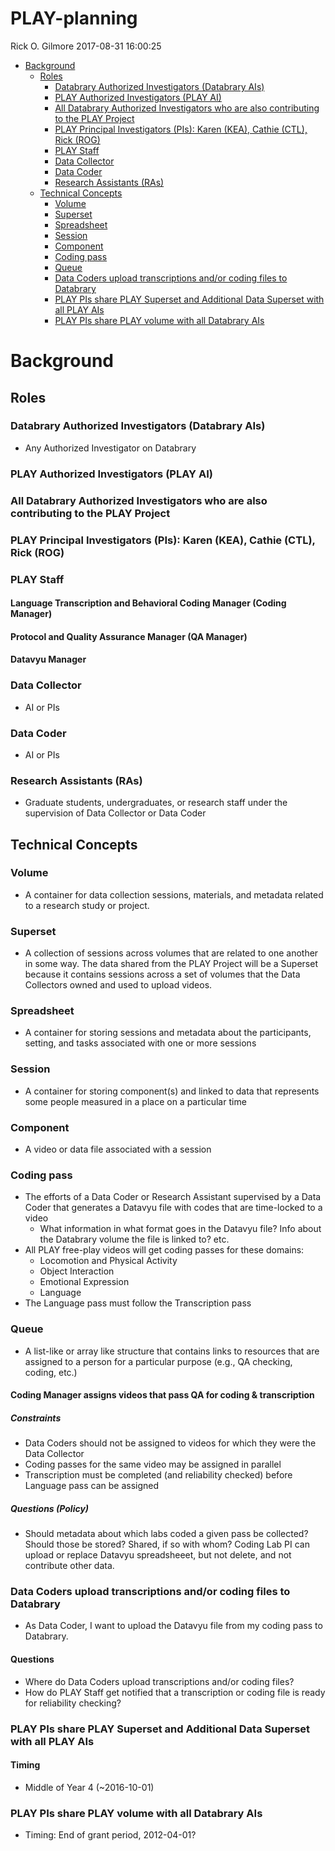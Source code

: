 PLAY-planning
================
Rick O. Gilmore
2017-08-31 16:00:25

-   [Background](#background)
    -   [Roles](#roles)
        -   [Databrary Authorized Investigators (Databrary AIs)](#databrary-authorized-investigators-databrary-ais)
        -   [PLAY Authorized Investigators (PLAY AI)](#play-authorized-investigators-play-ai)
        -   [All Databrary Authorized Investigators who are also contributing to the PLAY Project](#all-databrary-authorized-investigators-who-are-also-contributing-to-the-play-project)
        -   [PLAY Principal Investigators (PIs): Karen (KEA), Cathie (CTL), Rick (ROG)](#play-principal-investigators-pis-karen-kea-cathie-ctl-rick-rog)
        -   [PLAY Staff](#play-staff)
        -   [Data Collector](#data-collector)
        -   [Data Coder](#data-coder)
        -   [Research Assistants (RAs)](#research-assistants-ras)
    -   [Technical Concepts](#technical-concepts)
        -   [Volume](#volume)
        -   [Superset](#superset)
        -   [Spreadsheet](#spreadsheet)
        -   [Session](#session)
        -   [Component](#component)
        -   [Coding pass](#coding-pass)
        -   [Queue](#queue)
        -   [Data Coders upload transcriptions and/or coding files to Databrary](#data-coders-upload-transcriptions-andor-coding-files-to-databrary)
        -   [PLAY PIs share PLAY Superset and Additional Data Superset with all PLAY AIs](#play-pis-share-play-superset-and-additional-data-superset-with-all-play-ais)
        -   [PLAY PIs share PLAY volume with all Databrary AIs](#play-pis-share-play-volume-with-all-databrary-ais)

Background
==========

Roles
-----

### Databrary Authorized Investigators (Databrary AIs)

-   Any Authorized Investigator on Databrary

### PLAY Authorized Investigators (PLAY AI)

### All Databrary Authorized Investigators who are also contributing to the PLAY Project

### PLAY Principal Investigators (PIs): Karen (KEA), Cathie (CTL), Rick (ROG)

### PLAY Staff

#### Language Transcription and Behavioral Coding Manager (Coding Manager)

#### Protocol and Quality Assurance Manager (QA Manager)

#### Datavyu Manager

### Data Collector

-   AI or PIs

### Data Coder

-   AI or PIs

### Research Assistants (RAs)

-   Graduate students, undergraduates, or research staff under the supervision of Data Collector or Data Coder

Technical Concepts
------------------

### Volume

-   A container for data collection sessions, materials, and metadata related to a research study or project.

### Superset

-   A collection of sessions across volumes that are related to one another in some way. The data shared from the PLAY Project will be a Superset because it contains sessions across a set of volumes that the Data Collectors owned and used to upload videos.

### Spreadsheet

-   A container for storing sessions and metadata about the participants, setting, and tasks associated with one or more sessions

### Session

-   A container for storing component(s) and linked to data that represents some people measured in a place on a particular time

### Component

-   A video or data file associated with a session

### Coding pass

-   The efforts of a Data Coder or Research Assistant supervised by a Data Coder that generates a Datavyu file with codes that are time-locked to a video
    -   What information in what format goes in the Datavyu file? Info about the Databrary volume the file is linked to? etc.
-   All PLAY free-play videos will get coding passes for these domains:
    -   Locomotion and Physical Activity
    -   Object Interaction
    -   Emotional Expression
    -   Language
-   The Language pass must follow the Transcription pass

### Queue

-   A list-like or array like structure that contains links to resources that are assigned to a person for a particular purpose (e.g., QA checking, coding, etc.)

#### Coding Manager assigns videos that pass QA for coding & transcription

##### Constraints

-   Data Coders should not be assigned to videos for which they were the Data Collector
-   Coding passes for the same video may be assigned in parallel
-   Transcription must be completed (and reliability checked) before Language pass can be assigned

##### Questions (Policy)

-   Should metadata about which labs coded a given pass be collected? Should those be stored? Shared, if so with whom? Coding Lab PI can upload or replace Datavyu spreadsheeet, but not delete, and not contribute other data.

### Data Coders upload transcriptions and/or coding files to Databrary

-   As Data Coder, I want to upload the Datavyu file from my coding pass to Databrary.

#### Questions

-   Where do Data Coders upload transcriptions and/or coding files?
-   How do PLAY Staff get notified that a transcription or coding file is ready for reliability checking?

### PLAY PIs share PLAY Superset and Additional Data Superset with all PLAY AIs

#### Timing

-   Middle of Year 4 (~2016-10-01)

### PLAY PIs share PLAY volume with all Databrary AIs

-   Timing: End of grant period, 2012-04-01?
